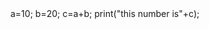 <html>
  <body>
    <title>tfgufgutfu</title>
    a=10;
    b=20;
    c=a+b;
    print("this number is"+c);
  </body>
</html>
